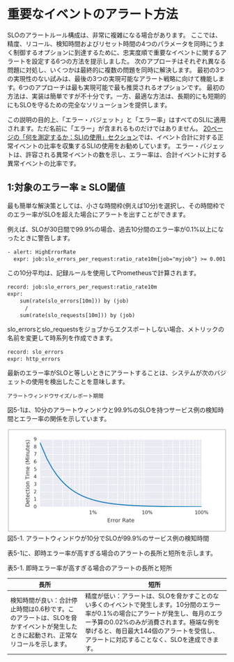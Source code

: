 # 重要なイベントのアラート方法

SLOのアラートルール構成は、非常に複雑になる場合があります。
ここでは、精度、リコール、検知時間およびリセット時間の4つのパラメータを同時にうまく制御するオプションに到達するために、忠実度順で重要なイベントに関するアラートを設定する6つの方法を提示しました。
次のアプローチはそれぞれ異なる問題に対処し、いくつかは最終的に複数の問題を同時に解決します。
最初の3つの実現性のない試みは、最後の3つの実現可能なアラート戦略に向けて機能します。6つのアプローチは最も実現可能で最も推奨されるオプションです。
最初の方法は、実装は簡単ですが不十分です。一方、最適な方法は、長期的にも短期的にもSLOを守るための完全なソリューションを提供します。

この説明の目的上、「エラー・バジェット」と「エラー率」はすべてのSLIに適用されます。ただ名前に「エラー」が含まれるものだけではありません。
[20ページの「何を測定するか：SLIの使用」セクション](../../02_implementing-slos/02_02_getting-started/README.md#何を測定するか：SLIの使用)では、イベント合計に対する正常イベントの比率を収集するSLIの使用をお勧めしています。
エラー・バジェットは、許容される異常イベントの数を示し、エラー率は、合計イベントに対する異常イベントの比率です。

## 1:対象のエラー率 ≥ SLO閾値

最も簡単な解決策としては、小さな時間枠(例えば10分)を選択し、その時間枠でのエラー率がSLOを超えた場合にアラートを出すことができます。

例えば、SLOが30日間で99.9%の場合、過去10分間のエラー率が0.1%以上になったときに警告します。

    - alert: HighErrorRate
      expr: job:slo_errors_per_request:ratio_rate10m{job="myjob"} >= 0.001

この10分平均は、記録ルールを使用してPrometheusで計算されます。

    record: job:slo_errors_per_request:ratio_rate10m
    expr:
        sum(rate(slo_errors[10m])) by (job)
        　/
        sum(rate(slo_requests[10m])) by (job)

slo_errorsとslo_requestsをジョブからエクスポートしない場合、メトリックの名前を変更して時系列を作成できます。

    record: slo_errors
    expr: http_errors

最新のエラー率がSLOと等しいときにアラートすることは、システムが次のバジェットの使用を検出したことを意味します。

    アラートウィンドウサイズ/レポート期間

図5-1は、10分のアラートウィンドウと99.9%のSLOを持つサービス例の検知時間とエラー率の関係を示しています。

![アラートウィンドウが10分でSLOが99.9%のサービス例の検知時間](img/figure_5-1.png)  
図5-1. アラートウィンドウが10分でSLOが99.9%のサービス例の検知時間

表5-1に、即時エラー率が高すぎる場合のアラートの長所と短所を示します。

表5-1. 即時エラー率が高すぎる場合のアラートの長所と短所

|                                                               長所                                                               |                                                                                                                                   短所                                                                                                                                   |
| -------------------------------------------------------------------------------------------------------------------------------- | ------------------------------------------------------------------------------------------------------------------------------------------------------------------------------------------------------------------------------------------------------------------------ |
| 検知時間が良い：合計停止時間は0.6秒です。このアラートは、SLOを脅かすイベントが発生したときに起動され、正常なリコールを示します。 | 精度が低い：アラートは、SLOを脅かすことのない多くのイベントで発生します。10分間のエラー率が0.1%の場合にアラートが発生し、毎月のエラー予算の0.02%のみが消費されます。極端な例を挙げると、毎日最大144個のアラートを受信し、アラートに対応することなく、SLOを達成できます。 |
